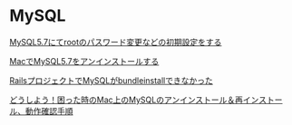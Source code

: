 # MySQL
[MySQL5.7にてrootのパスワード変更などの初期設定をする](https://utano.jp/entry/2017/10/mysql57-mysql-secure-installation)

[MacでMySQL5.7をアンインストールする](https://qiita.com/sato11/items/ba887a5655217f60f2a2)

[RailsプロジェクトでMySQLがbundleinstallできなかった](https://qiita.com/akito19/items/e1dc54f907987e688cc0)

[どうしよう！困った時のMac上のMySQLのアンインストール＆再インストール、動作確認手順](https://qiita.com/akiko-pusu/items/aef52b723da2cb5dc596)

